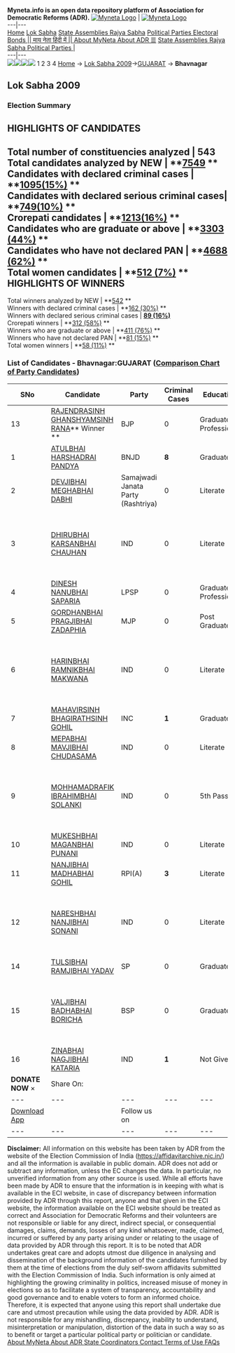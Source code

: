 **Myneta.info is an open data repository platform of Association for Democratic Reforms (ADR).**
[![Myneta Logo](https://www.myneta.info/lib/img/myneta-logo.png)](https://www.myneta.info/) | [![Myneta Logo](https://www.myneta.info/lib/img/adr-logo.png)](https://adrindia.org)  
---|---  
[Home](https://www.myneta.info/) [Lok Sabha](https://www.myneta.info/#ls "Lok Sabha") [ State Assemblies ](https://www.myneta.info/#sa "State Assemblies") [Rajya Sabha](https://www.myneta.info/#rs "Rajya Sabha") [Political Parties ](https://www.myneta.info/party "Political Parties") [ Electoral Bonds ](https://www.myneta.info/electoral_bonds "Electoral Bonds") [ || माय नेता हिंदी में || ](https://translate.google.co.in/translate?prev=hp&hl=en&js=y&u=www.myneta.info&sl=en&tl=hi&history_state0=) [ About MyNeta ](https://adrindia.org/content/about-myneta) [ About ADR ](https://adrindia.org/about-adr/who-we-are) [☰](javascript:void\(0\))
[ State Assemblies ](https://www.myneta.info/#sa "State Assemblies") [ Rajya Sabha ](https://www.myneta.info/#rs "Rajya Sabha") [ Political Parties ](https://www.myneta.info/party "Political Parties")
|   
---|---  
![](https://www.myneta.info/lib/img/banner/banner-1.png)![](https://www.myneta.info/lib/img/banner/banner-2.png)![](https://www.myneta.info/lib/img/banner/banner-3.png)![](https://www.myneta.info/lib/img/banner/banner-4.png)
1  2  3  4 
[Home](https://www.myneta.info/) → [Lok Sabha 2009](https://www.myneta.info/ls2009/)→[GUJARAT](https://www.myneta.info/ls2009/index.php?action=show_constituencies&state_id=6) → **Bhavnagar**
### 
## Lok Sabha 2009
###  Election Summary 
HIGHLIGHTS OF CANDIDATES  
---  
Total number of constituencies analyzed |  543   
Total candidates analyzed by NEW | **[7549](https://www.myneta.info/ls2009/index.php?action=summary&subAction=candidates_analyzed&sort=candidate#summary) **  
Candidates with declared criminal cases | **[1095(15%)](https://www.myneta.info/ls2009/index.php?action=summary&subAction=crime&sort=candidate#summary) **  
Candidates with declared serious criminal cases| **[749(10%)](https://www.myneta.info/ls2009/index.php?action=summary&subAction=serious_crime&sort=candidate#summary) **  
Crorepati candidates | **[1213(16%)](https://www.myneta.info/ls2009/index.php?action=summary&subAction=crorepati&sort=candidate#summary) **  
Candidates who are graduate or above | **[3303 (44%)](https://www.myneta.info/ls2009/index.php?action=summary&subAction=education&sort=candidate#summary) **  
Candidates who have not declared PAN | **[4688 (62%)](https://www.myneta.info/ls2009/index.php?action=summary&subAction=without_pan&sort=candidate#summary) **  
Total women candidates | **[512 (7%)](https://www.myneta.info/ls2009/index.php?action=summary&subAction=women_candidate&sort=candidate#summary) **  
HIGHLIGHTS OF WINNERS  
---  
Total winners analyzed by NEW | **[542](https://www.myneta.info/ls2009/index.php?action=summary&subAction=winner_analyzed&sort=candidate#summary) **  
Winners with declared criminal cases | **[162 (30%)](https://www.myneta.info/ls2009/index.php?action=summary&subAction=winner_crime&sort=candidate#summary) **  
Winners with declared serious criminal cases | **[89 (16%)](https://www.myneta.info/ls2009/index.php?action=summary&subAction=winner_serious_crime&sort=candidate#summary)**  
Crorepati winners | **[312 (58%)](https://www.myneta.info/ls2009/index.php?action=summary&subAction=winner_crorepati&sort=candidate#summary) **  
Winners who are graduate or above | **[411 (76%)](https://www.myneta.info/ls2009/index.php?action=summary&subAction=winner_education&sort=candidate#summary) **  
Winners who have not declared PAN | **[81 (15%)](https://www.myneta.info/ls2009/index.php?action=summary&subAction=winner_without_pan&sort=candidate#summary) **  
Total women winners | **[58 (11%)](https://www.myneta.info/ls2009/index.php?action=summary&subAction=winner_women&sort=candidate#summary) **  
### List of Candidates - Bhavnagar:GUJARAT ([Comparison Chart of Party Candidates](https://www.myneta.info/ls2009/comparisonchart.php?constituency_id=280))
SNo | Candidate| Party| Criminal Cases| Education| Age| Total Assets| Liabilities  
---|---|---|---|---|---|---|---  
13  | [RAJENDRASINH GHANSHYAMSINH RANA](https://www.myneta.info/ls2009/candidate.php?candidate_id=2203)** Winner ** | BJP | 0 | Graduate Professional| 53 | Rs 55,08,711 ~ 55 Lacs+ | Rs 0 ~   
1  | [ATULBHAI HARSHADRAI PANDYA](https://www.myneta.info/ls2009/candidate.php?candidate_id=2587) | BNJD | **8** | Graduate| 46 | Rs 3,88,300 ~ 3 Lacs+ | Rs 4,52,000 ~ 4 Lacs+  
2  | [DEVJIBHAI MEGHABHAI DABHI](https://www.myneta.info/ls2009/candidate.php?candidate_id=2590) | Samajwadi Janata Party (Rashtriya) | 0 | Literate| 29 | Rs 2,40,600 ~ 2 Lacs+ | Rs 0 ~   
3  | [DHIRUBHAI KARSANBHAI CHAUHAN](https://www.myneta.info/ls2009/candidate.php?candidate_id=2235) | IND | 0 | Literate| 39 | ![](https://myneta.info/image_v2.php?myneta_folder=ls2009&candidate_id=2235&col=ta) | ![](https://myneta.info/image_v2.php?myneta_folder=ls2009&candidate_id=2235&col=lia)  
4  | [DINESH NANUBHAI SAPARIA](https://www.myneta.info/ls2009/candidate.php?candidate_id=2237) | LPSP | 0 | Graduate Professional| 45 | Rs 1,13,700 ~ 1 Lacs+ | Rs 15,000 ~ 15 Thou+  
5  | [GORDHANBHAI PRAGJIBHAI ZADAPHIA](https://www.myneta.info/ls2009/candidate.php?candidate_id=2198) | MJP | 0 | Post Graduate| 54 | Rs 81,91,743 ~ 81 Lacs+ | Rs 25,42,721 ~ 25 Lacs+  
6  | [HARINBHAI RAMNIKBHAI MAKWANA](https://www.myneta.info/ls2009/candidate.php?candidate_id=2200) | IND | 0 | Literate| 37 | ![](https://myneta.info/image_v2.php?myneta_folder=ls2009&candidate_id=2200&col=ta) | ![](https://myneta.info/image_v2.php?myneta_folder=ls2009&candidate_id=2200&col=lia)  
7  | [MAHAVIRSINH BHAGIRATHSINH GOHIL](https://www.myneta.info/ls2009/candidate.php?candidate_id=2196) | INC | **1** | Graduate| 52 | Rs 1,07,88,757 ~ 1 Crore+ | Rs 0 ~   
8  | [MEPABHAI MAVJIBHAI CHUDASAMA](https://www.myneta.info/ls2009/candidate.php?candidate_id=2593) | IND | 0 | Literate| 42 | Rs 1,77,500 ~ 1 Lacs+ | Rs 0 ~   
9  | [MOHHAMADRAFIK IBRAHIMBHAI SOLANKI](https://www.myneta.info/ls2009/candidate.php?candidate_id=2595) | IND | 0 | 5th Pass| 50 | ![](https://myneta.info/image_v2.php?myneta_folder=ls2009&candidate_id=2595&col=ta) | ![](https://myneta.info/image_v2.php?myneta_folder=ls2009&candidate_id=2595&col=lia)  
10  | [MUKESHBHAI MAGANBHAI PUNANI](https://www.myneta.info/ls2009/candidate.php?candidate_id=2236) | IND | 0 | Literate| 43 | Rs 3,506 ~ 3 Thou+ | Rs 0 ~   
11  | [NANJIBHAI MADHABHAI GOHIL](https://www.myneta.info/ls2009/candidate.php?candidate_id=2594) | RPI(A) | **3** | Literate| 38 | Rs 1,000 ~ 1 Thou+ | Rs 0 ~   
12  | [NARESHBHAI NANJIBHAI SONANI](https://www.myneta.info/ls2009/candidate.php?candidate_id=2596) | IND | 0 | Literate| 36 | ![](https://myneta.info/image_v2.php?myneta_folder=ls2009&candidate_id=2596&col=ta) | ![](https://myneta.info/image_v2.php?myneta_folder=ls2009&candidate_id=2596&col=lia)  
14  | [TULSIBHAI RAMJIBHAI YADAV](https://www.myneta.info/ls2009/candidate.php?candidate_id=2238) | SP | 0 | Graduate| 67 | Rs 47,47,992 ~ 47 Lacs+ | Rs 0 ~   
15  | [VALJIBHAI BADHABHAI BORICHA](https://www.myneta.info/ls2009/candidate.php?candidate_id=2588) | BSP | 0 | Graduate| 51 | ![](https://myneta.info/image_v2.php?myneta_folder=ls2009&candidate_id=2588&col=ta) | ![](https://myneta.info/image_v2.php?myneta_folder=ls2009&candidate_id=2588&col=lia)  
16  | [ZINABHAI NAGJIBHAI KATARIA](https://www.myneta.info/ls2009/candidate.php?candidate_id=2201) | IND | **1** | Not Given| 49 | Rs 2,50,000 ~ 2 Lacs+ | Rs 0 ~   
|  **DONATE NOW** × |  Share On:  | [](https://api.whatsapp.com/send?text=https%3A%2F%2Fmyneta.info%2Fpunjab2022%2Findex.php%3Faction%3Dshow_constituencies%26state_id%3D19) | [](https://www.facebook.com/sharer/sharer.php?u=https%3A%2F%2Fmyneta.info%2Fpunjab2022%2Findex.php%3Faction%3Dshow_constituencies%26state_id%3D19) | [](https://twitter.com/share?url=https%3A%2F%2Fmyneta.info%2Fpunjab2022%2Findex.php%3Faction%3Dshow_constituencies%26state_id%3D19)  
---|---|---|---|---  
| [ Download App ](https://play.google.com/store/apps/details?id=com.webrosoft.myneta1&pcampaignid=pcampaignidMKT-Other-global-all-co-prtnr-py-PartBadge-Mar2515-1) | [](https://play.google.com/store/apps/details?id=com.webrosoft.myneta1&pcampaignid=pcampaignidMKT-Other-global-all-co-prtnr-py-PartBadge-Mar2515-1) |  Follow us on  | [](https://www.facebook.com/adrindia.org/) | [](https://twitter.com/adrspeaks) | [](https://groups.google.com/g/national-election-watch?hl=en&pli=1) | [](https://www.instagram.com/adrspeaks/) | [](https://www.youtube.com/user/adrspeaks) | [](https://sharechat.com/profile/adrspeaks)  
---|---|---|---|---|---|---|---|---  
**Disclaimer:** All information on this website has been taken by ADR from the website of the Election Commission of India (https://affidavitarchive.nic.in/) and all the information is available in public domain. ADR does not add or subtract any information, unless the EC changes the data. In particular, no unverified information from any other source is used. While all efforts have been made by ADR to ensure that the information is in keeping with what is available in the ECI website, in case of discrepancy between information provided by ADR through this report, anyone and that given in the ECI website, the information available on the ECI website should be treated as correct and Association for Democratic Reforms and their volunteers are not responsible or liable for any direct, indirect special, or consequential damages, claims, demands, losses of any kind whatsoever, made, claimed, incurred or suffered by any party arising under or relating to the usage of data provided by ADR through this report. It is to be noted that ADR undertakes great care and adopts utmost due diligence in analysing and dissemination of the background information of the candidates furnished by them at the time of elections from the duly self-sworn affidavits submitted with the Election Commission of India. Such information is only aimed at highlighting the growing criminality in politics, increased misuse of money in elections so as to facilitate a system of transparency, accountability and good governance and to enable voters to form an informed choice. Therefore, it is expected that anyone using this report shall undertake due care and utmost precaution while using the data provided by ADR. ADR is not responsible for any mishandling, discrepancy, inability to understand, misinterpretation or manipulation, distortion of the data in such a way so as to benefit or target a particular political party or politician or candidate. 
[ About MyNeta ](https://adrindia.org/content/about-myneta) [ About ADR ](https://adrindia.org/about-adr/who-we-are) [ State Coordinators ](https://adrindia.org/about-adr/state-coordinators) [ Contact ](https://adrindia.org/contact-us) [ Terms of Use ](https://adrindia.org/content/adr-terms-use) [ FAQs ](https://adrindia.org/content/faqs)
